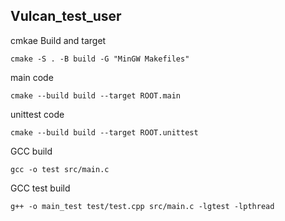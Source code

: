 ## Vulcan_test_user

cmkae Build and target

`cmake -S . -B build -G "MinGW Makefiles"`

main code 

`cmake --build build --target ROOT.main`

unittest code

`cmake --build build --target ROOT.unittest`


GCC build

`gcc -o test src/main.c`

GCC test build

`g++ -o main_test test/test.cpp src/main.c -lgtest -lpthread`
